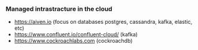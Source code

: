### Managed intrastracture in the cloud

- https://aiven.io (focus on databases postgres, cassandra, kafka, elastic, etc)
- https://www.confluent.io/confluent-cloud/ (kafka)
- https://www.cockroachlabs.com (cockroachdb)
